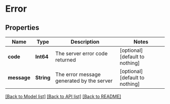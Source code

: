 # Error


## Properties
Name | Type | Description | Notes
------------ | ------------- | ------------- | -------------
**code** | **Int64** | The server error code returned | [optional] [default to nothing]
**message** | **String** | The error message generated by the server | [optional] [default to nothing]


[[Back to Model list]](../README.md#models) [[Back to API list]](../README.md#api-endpoints) [[Back to README]](../README.md)


